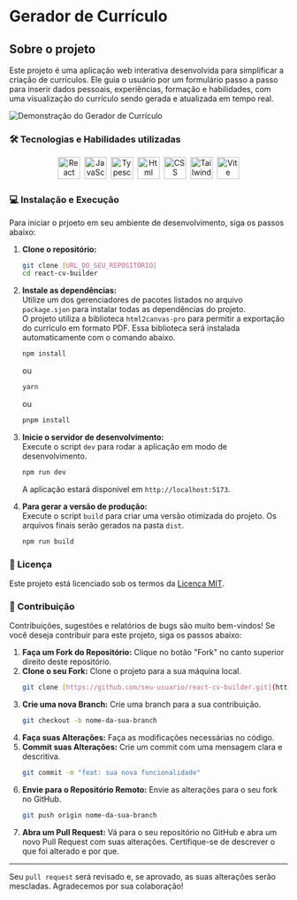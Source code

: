 # Gerador de Currículo

## Sobre o projeto

Este projeto é uma aplicação web interativa desenvolvida para simplificar a criação de currículos. Ele guia o usuário por um formulário passo a passo para inserir dados pessoais, experiências, formação e habilidades, com uma visualização do currículo sendo gerada e atualizada em tempo real.

![Demonstração do Gerador de Currículo](https://github.com/seu-usuario/seu-repositorio/blob/main/assets/demonstracao.gif?raw=true)

### 🛠️ Tecnologias e Habilidades utilizadas

<div align="center">
  <img src="https://cdn.jsdelivr.net/gh/devicons/devicon@latest/icons/react/react-original-wordmark.svg" alt="React icon" width="40" height="40" style="max-width:100%;margin: 0 2px;" />
  <img src="https://cdn.jsdelivr.net/gh/devicons/devicon@latest/icons/javascript/javascript-original.svg" alt="JavaScript icon" width="40" height="40" style="max-width:100%;margin: 0 2px;" />
  <img src="https://cdn.jsdelivr.net/gh/devicons/devicon@latest/icons/typescript/typescript-original.svg" alt="Typescript icon" width="40" height="40" style="max-width:100%;margin: 0 2px;" />
  <img src="https://cdn.jsdelivr.net/gh/devicons/devicon@latest/icons/html5/html5-original.svg" alt="Html icon" width="40" height="40" style="max-width:100%;margin: 0 2px;" />
  <img src="https://cdn.jsdelivr.net/gh/devicons/devicon@latest/icons/css3/css3-original.svg" alt="CSS icon" width="40" height="40" style="max-width:100%;margin: 0 2px;" />
  <img src="https://cdn.jsdelivr.net/gh/devicons/devicon@latest/icons/tailwindcss/tailwindcss-original.svg" alt="Tailwind CSS icon" width="40" height="40" style="max-width:100%;margin: 0 2px;"/>
  <img src="https://cdn.jsdelivr.net/gh/devicons/devicon@latest/icons/vitejs/vitejs-original.svg" alt="Vite icon" width="40" height="40" style="max-width:100%;margin: 0 2px;"/>
</div>

### 💻 Instalação e Execução

Para iniciar o prjoeto em seu ambiente de desenvolvimento, siga os passos abaixo:

1. **Clone o repositório:**

   ```bash
   git clone [URL_DO_SEU_REPOSITÓRIO]
   cd react-cv-builder
   ```

2. **Instale as dependências:**  
   Utilize um dos gerenciadores de pacotes listados no arquivo `package.sjon` para instalar todas as dependências do projeto.  
   O projeto utiliza a biblioteca `html2canvas-pro` para permitir a exportação do currículo em formato PDF. Essa biblioteca será instalada automaticamente com o comando abaixo.

   ```bash
   npm install
   ```

   ou

   ```bash
   yarn
   ```

   ou

   ```bash
   pnpm install
   ```

3. **Inicie o servidor de desenvolvimento:**  
   Execute o script `dev` para rodar a aplicação em modo de desenvolvimento.

   ```bash
   npm run dev
   ```

   A aplicação estará disponível em `http://localhost:5173`.

4. **Para gerar a versão de produção:**  
   Execute o script `build` para criar uma versão otimizada do projeto. Os arquivos finais serão gerados na pasta `dist`.
   ```bash
   npm run build
   ```

### 📝 Licença

Este projeto está licenciado sob os termos da [Licença MIT](https://opensource.org/licenses/MIT).

### 🤝 Contribuição

Contribuições, sugestões e relatórios de bugs são muito bem-vindos! Se você deseja contribuir para este projeto, siga os passos abaixo:

1.  **Faça um Fork do Repositório:** Clique no botão "Fork" no canto superior direito deste repositório.
2.  **Clone o seu Fork:** Clone o projeto para a sua máquina local.
    ```bash
    git clone [https://github.com/seu-usuario/react-cv-builder.git](https://github.com/seu-usuario/react-cv-builder.git)
    ```
3.  **Crie uma nova Branch:** Crie uma branch para a sua contribuição.
    ```bash
    git checkout -b nome-da-sua-branch
    ```
4.  **Faça suas Alterações:** Faça as modificações necessárias no código.
5.  **Commit suas Alterações:** Crie um commit com uma mensagem clara e descritiva.
    ```bash
    git commit -m "feat: sua nova funcionalidade"
    ```
6.  **Envie para o Repositório Remoto:** Envie as alterações para o seu fork no GitHub.
    ```bash
    git push origin nome-da-sua-branch
    ```
7.  **Abra um Pull Request:** Vá para o seu repositório no GitHub e abra um novo Pull Request com suas alterações. Certifique-se de descrever o que foi alterado e por que.

---

Seu `pull request` será revisado e, se aprovado, as suas alterações serão mescladas. Agradecemos por sua colaboração!
